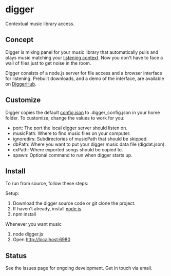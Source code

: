 # digger
Contextual music library access.

## Concept

Digger is mixing panel for your music library that automatically pulls and plays music matching your [listening context](https://epinova.com/more/contextual-music-retrieval.html).  Now you don't have to face a wall of files just to get noise in the room.

Digger consists of a node.js server for file access and a browser interface for listening.  Prebuilt downloads, and a demo of the interface, are available on [DiggerHub](https://diggerhub.com).


## Customize

Digger copies the default [config.json](https://github.com/theriex/digger/blob/master/config.json) to .digger_config.json in your home folder.  To customize, change the values to work for you:

 * port: The port the local digger server should listen on.
 * musicPath: Where to find music files on your computer.
 * ignoredirs: Subdirectories of musicPath that should be skipped.
 * dbPath: Where you want to put your digger music data file (digdat.json).
 * exPath: Where exported songs should be copied to.
 * spawn: Optional command to run when digger starts up.



## Install

To run from source, follow these steps:

Setup:
1. Download the digger source code or git clone the project.
2. If haven't already, install [node.js](https://nodejs.org/en/download/)
3. npm install

Whenever you want music
1. node digger.js
2. Open [http://localhost:6980](http://localhost:6980)


## Status

See the issues page for ongoing development.  Get in touch via email.
